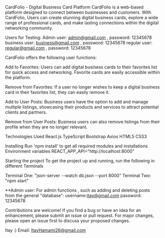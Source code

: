 CardFolio - Digital Business Card Platform CardFolio is a web-based platform designed to connect between businesses and customers. With CardFolio, Users can create stunning digital business cards, explore a wide range of professional cards, and make lasting connections within the digital networking community.

Users for Testing: 
Admin user: admin@gmail.com , password: 12345678
business user: business@gmail.com , password: 12345678
regular user: regular@gmail.com , password: 12345678


CardFolio offers the following user functions:


Add to Favorites: Users can add digital business cards to their favorites list for quick access and networking. Favorite cards are easily accessible within the platform.

Remove from Favorites: If a user no longer wishes to keep a digital business card in their favorites list, they can easily remove it.

Add to User Posts: Business users have the option to add and manage multiple listings, showcasing their products and services to attract potential clients and partners.

Remove from User Posts: Business users can also remove listings from their profile when they are no longer relevant.

Technologies Used React.js TypeScript Bootstrap Axios HTML5 CSS3

Installing Run 'npm install' to get all required modules and installations Environment variables REACT_APP_API="http://localhost:8000"

Starting the project To get the project up and running, run the following in different Terminals

Terminal One: "json-server --watch db.json --port 8000" Terminal Two: "npm start"

**Admin user: For admin functions , such as adding and deleting posts from the general "database": username:itay@gmail.com password: 12345678

Contributions are welcome! If you find a bug or have an idea for an enhancement, please submit an issue or pull request. For major changes, please open an issue first to discuss your proposed changes.

Itay :) Email: ItayHamami26@gmail.com